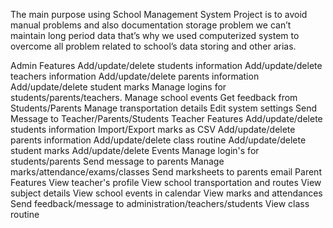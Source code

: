 The main purpose using School Management System Project is to avoid manual problems and also documentation storage problem we can’t maintain long period data that’s why we used computerized system to overcome all problem related to school’s data storing and other arias.

Admin Features
Add/update/delete students information
Add/update/delete teachers information
Add/update/delete parents information
Add/update/delete student marks
Manage logins for students/parents/teachers.
Manage school events
Get feedback from Students/Parents
Manage transportation details
Edit system settings
Send Message to Teacher/Parents/Students
Teacher Features
Add/update/delete students information
Import/Export marks as CSV
Add/update/delete parents information
Add/update/delete class routine
Add/update/delete student marks
Add/update/delete Events
Manage login's for students/parents
Send message to parents
Manage marks/attendance/exams/classes
Send marksheets to parents email
Parent Features
View teacher's profile
View school transportation and routes
View subject details
View school events in calendar
View marks and attendances
Send feedback/message to administration/teachers/students
View class routine
